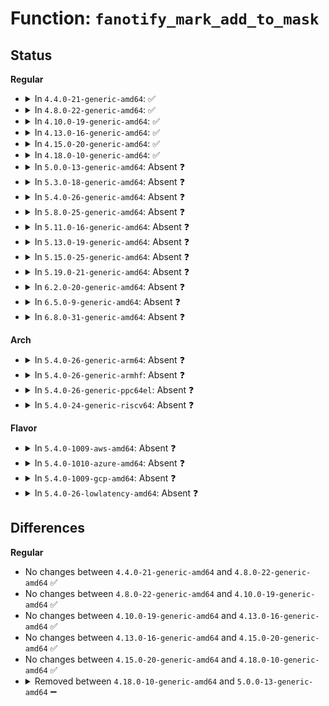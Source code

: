 # Function: <code>fanotify_mark_add_to_mask</code>

## Status
<b>Regular</b>
<ul>
<li>
<details>
<summary>In <code>4.4.0-21-generic-amd64</code>: ✅</summary>

```c
__u32 fanotify_mark_add_to_mask(struct fsnotify_mark * fsn_mark, __u32 mask, unsigned int flags)
```

```json
{
  "name": "fanotify_mark_add_to_mask",
  "collision_type": "Unique Static",
  "inline_type": "No",
  "funcs": [
    {
      "addr": 18446744071581284432,
      "name": "fanotify_mark_add_to_mask",
      "external": false,
      "loc": "fs/notify/fanotify/fanotify_user.c:575",
      "file": "fs/notify/fanotify/fanotify_user.c",
      "inline": "seen, unknown",
      "caller_inline": [],
      "caller_func": [
        "fs/notify/fanotify/fanotify_user.c:fanotify_add_vfsmount_mark",
        "fs/notify/fanotify/fanotify_user.c:fanotify_add_inode_mark"
      ]
    }
  ],
  "symbols": [
    {
      "addr": 18446744071581284432,
      "name": "fanotify_mark_add_to_mask",
      "section": ".text",
      "bind": "STB_LOCAL",
      "size": 146
    }
  ]
}
```
</details>
</li>
<li>
<details>
<summary>In <code>4.8.0-22-generic-amd64</code>: ✅</summary>

```c
__u32 fanotify_mark_add_to_mask(struct fsnotify_mark * fsn_mark, __u32 mask, unsigned int flags)
```

```json
{
  "name": "fanotify_mark_add_to_mask",
  "collision_type": "Unique Static",
  "inline_type": "No",
  "funcs": [
    {
      "addr": 18446744071581449808,
      "name": "fanotify_mark_add_to_mask",
      "external": false,
      "loc": "fs/notify/fanotify/fanotify_user.c:588",
      "file": "fs/notify/fanotify/fanotify_user.c",
      "inline": "seen, unknown",
      "caller_inline": [],
      "caller_func": [
        "fs/notify/fanotify/fanotify_user.c:fanotify_add_inode_mark",
        "fs/notify/fanotify/fanotify_user.c:fanotify_add_vfsmount_mark"
      ]
    }
  ],
  "symbols": [
    {
      "addr": 18446744071581449808,
      "name": "fanotify_mark_add_to_mask",
      "section": ".text",
      "bind": "STB_LOCAL",
      "size": 146
    }
  ]
}
```
</details>
</li>
<li>
<details>
<summary>In <code>4.10.0-19-generic-amd64</code>: ✅</summary>

```c
__u32 fanotify_mark_add_to_mask(struct fsnotify_mark * fsn_mark, __u32 mask, unsigned int flags)
```

```json
{
  "name": "fanotify_mark_add_to_mask",
  "collision_type": "Unique Static",
  "inline_type": "No",
  "funcs": [
    {
      "addr": 18446744071581530624,
      "name": "fanotify_mark_add_to_mask",
      "external": false,
      "loc": "fs/notify/fanotify/fanotify_user.c:588",
      "file": "fs/notify/fanotify/fanotify_user.c",
      "inline": "seen, unknown",
      "caller_inline": [],
      "caller_func": [
        "fs/notify/fanotify/fanotify_user.c:fanotify_add_inode_mark",
        "fs/notify/fanotify/fanotify_user.c:fanotify_add_vfsmount_mark"
      ]
    }
  ],
  "symbols": [
    {
      "addr": 18446744071581530624,
      "name": "fanotify_mark_add_to_mask",
      "section": ".text",
      "bind": "STB_LOCAL",
      "size": 146
    }
  ]
}
```
</details>
</li>
<li>
<details>
<summary>In <code>4.13.0-16-generic-amd64</code>: ✅</summary>

```c
__u32 fanotify_mark_add_to_mask(struct fsnotify_mark * fsn_mark, __u32 mask, unsigned int flags)
```

```json
{
  "name": "fanotify_mark_add_to_mask",
  "collision_type": "Unique Static",
  "inline_type": "No",
  "funcs": [
    {
      "addr": 18446744071581581216,
      "name": "fanotify_mark_add_to_mask",
      "external": false,
      "loc": "fs/notify/fanotify/fanotify_user.c:593",
      "file": "fs/notify/fanotify/fanotify_user.c",
      "inline": "seen, unknown",
      "caller_inline": [],
      "caller_func": [
        "fs/notify/fanotify/fanotify_user.c:fanotify_add_inode_mark",
        "fs/notify/fanotify/fanotify_user.c:fanotify_add_vfsmount_mark"
      ]
    }
  ],
  "symbols": [
    {
      "addr": 18446744071581581216,
      "name": "fanotify_mark_add_to_mask",
      "section": ".text",
      "bind": "STB_LOCAL",
      "size": 135
    }
  ]
}
```
</details>
</li>
<li>
<details>
<summary>In <code>4.15.0-20-generic-amd64</code>: ✅</summary>

```c
__u32 fanotify_mark_add_to_mask(struct fsnotify_mark * fsn_mark, __u32 mask, unsigned int flags)
```

```json
{
  "name": "fanotify_mark_add_to_mask",
  "collision_type": "Unique Static",
  "inline_type": "No",
  "funcs": [
    {
      "addr": 18446744071581725744,
      "name": "fanotify_mark_add_to_mask",
      "external": false,
      "loc": "fs/notify/fanotify/fanotify_user.c:588",
      "file": "fs/notify/fanotify/fanotify_user.c",
      "inline": "seen, unknown",
      "caller_inline": [],
      "caller_func": [
        "fs/notify/fanotify/fanotify_user.c:fanotify_add_inode_mark",
        "fs/notify/fanotify/fanotify_user.c:fanotify_add_vfsmount_mark"
      ]
    }
  ],
  "symbols": [
    {
      "addr": 18446744071581725744,
      "name": "fanotify_mark_add_to_mask",
      "section": ".text",
      "bind": "STB_LOCAL",
      "size": 135
    }
  ]
}
```
</details>
</li>
<li>
<details>
<summary>In <code>4.18.0-10-generic-amd64</code>: ✅</summary>

```c
__u32 fanotify_mark_add_to_mask(struct fsnotify_mark * fsn_mark, __u32 mask, unsigned int flags)
```

```json
{
  "name": "fanotify_mark_add_to_mask",
  "collision_type": "Unique Static",
  "inline_type": "No",
  "funcs": [
    {
      "addr": 18446744071581894352,
      "name": "fanotify_mark_add_to_mask",
      "external": false,
      "loc": "fs/notify/fanotify/fanotify_user.c:588",
      "file": "fs/notify/fanotify/fanotify_user.c",
      "inline": "seen, unknown",
      "caller_inline": [],
      "caller_func": [
        "fs/notify/fanotify/fanotify_user.c:do_fanotify_mark",
        "fs/notify/fanotify/fanotify_user.c:do_fanotify_mark"
      ]
    }
  ],
  "symbols": [
    {
      "addr": 18446744071581894352,
      "name": "fanotify_mark_add_to_mask",
      "section": ".text",
      "bind": "STB_LOCAL",
      "size": 135
    }
  ]
}
```
</details>
</li>
<li>
<details>
<summary>In <code>5.0.0-13-generic-amd64</code>: Absent ❓</summary>

```json
{
  "name": "fanotify_mark_add_to_mask",
  "collision_type": "Unique Static",
  "inline_type": "Full",
  "funcs": [
    {
      "addr": 18446744071581981253,
      "name": "fanotify_mark_add_to_mask",
      "external": false,
      "loc": "fs/notify/fanotify/fanotify_user.c:579",
      "file": "fs/notify/fanotify/fanotify_user.c",
      "inline": "not declared, inlined",
      "caller_inline": [
        "fs/notify/fanotify/fanotify_user.c:fanotify_add_mark"
      ],
      "caller_func": []
    }
  ],
  "symbols": []
}
```
</details>
</li>
<li>
<details>
<summary>In <code>5.3.0-18-generic-amd64</code>: Absent ❓</summary>

```json
{
  "name": "fanotify_mark_add_to_mask",
  "collision_type": "Unique Static",
  "inline_type": "Full",
  "funcs": [
    {
      "addr": 18446744071582114972,
      "name": "fanotify_mark_add_to_mask",
      "external": false,
      "loc": "fs/notify/fanotify/fanotify_user.c:649",
      "file": "fs/notify/fanotify/fanotify_user.c",
      "inline": "not declared, inlined",
      "caller_inline": [
        "fs/notify/fanotify/fanotify_user.c:fanotify_add_mark"
      ],
      "caller_func": []
    }
  ],
  "symbols": []
}
```
</details>
</li>
<li>
<details>
<summary>In <code>5.4.0-26-generic-amd64</code>: Absent ❓</summary>

```json
{
  "name": "fanotify_mark_add_to_mask",
  "collision_type": "Unique Static",
  "inline_type": "Full",
  "funcs": [
    {
      "addr": 18446744071582192348,
      "name": "fanotify_mark_add_to_mask",
      "external": false,
      "loc": "fs/notify/fanotify/fanotify_user.c:657",
      "file": "fs/notify/fanotify/fanotify_user.c",
      "inline": "not declared, inlined",
      "caller_inline": [
        "fs/notify/fanotify/fanotify_user.c:fanotify_add_mark"
      ],
      "caller_func": []
    }
  ],
  "symbols": []
}
```
</details>
</li>
<li>
<details>
<summary>In <code>5.8.0-25-generic-amd64</code>: Absent ❓</summary>

```json
{
  "name": "fanotify_mark_add_to_mask",
  "collision_type": "Unique Static",
  "inline_type": "Full",
  "funcs": [
    {
      "addr": 18446744071582432988,
      "name": "fanotify_mark_add_to_mask",
      "external": false,
      "loc": "fs/notify/fanotify/fanotify_user.c:726",
      "file": "fs/notify/fanotify/fanotify_user.c",
      "inline": "not declared, inlined",
      "caller_inline": [
        "fs/notify/fanotify/fanotify_user.c:fanotify_add_mark"
      ],
      "caller_func": []
    }
  ],
  "symbols": []
}
```
</details>
</li>
<li>
<details>
<summary>In <code>5.11.0-16-generic-amd64</code>: Absent ❓</summary>

```json
{
  "name": "fanotify_mark_add_to_mask",
  "collision_type": "Unique Static",
  "inline_type": "Full",
  "funcs": [
    {
      "addr": 18446744071582488444,
      "name": "fanotify_mark_add_to_mask",
      "external": false,
      "loc": "fs/notify/fanotify/fanotify_user.c:800",
      "file": "fs/notify/fanotify/fanotify_user.c",
      "inline": "not declared, inlined",
      "caller_inline": [
        "fs/notify/fanotify/fanotify_user.c:fanotify_add_mark"
      ],
      "caller_func": []
    }
  ],
  "symbols": []
}
```
</details>
</li>
<li>
<details>
<summary>In <code>5.13.0-19-generic-amd64</code>: Absent ❓</summary>

```json
{
  "name": "fanotify_mark_add_to_mask",
  "collision_type": "Unique Static",
  "inline_type": "Full",
  "funcs": [
    {
      "addr": 18446744071582515945,
      "name": "fanotify_mark_add_to_mask",
      "external": false,
      "loc": "fs/notify/fanotify/fanotify_user.c:893",
      "file": "fs/notify/fanotify/fanotify_user.c",
      "inline": "not declared, inlined",
      "caller_inline": [
        "fs/notify/fanotify/fanotify_user.c:fanotify_add_mark"
      ],
      "caller_func": []
    }
  ],
  "symbols": []
}
```
</details>
</li>
<li>
<details>
<summary>In <code>5.15.0-25-generic-amd64</code>: Absent ❓</summary>

```json
{
  "name": "fanotify_mark_add_to_mask",
  "collision_type": "Unique Static",
  "inline_type": "Full",
  "funcs": [
    {
      "addr": 18446744071582830921,
      "name": "fanotify_mark_add_to_mask",
      "external": false,
      "loc": "fs/notify/fanotify/fanotify_user.c:993",
      "file": "fs/notify/fanotify/fanotify_user.c",
      "inline": "not declared, inlined",
      "caller_inline": [
        "fs/notify/fanotify/fanotify_user.c:fanotify_add_mark"
      ],
      "caller_func": []
    }
  ],
  "symbols": []
}
```
</details>
</li>
<li>
<details>
<summary>In <code>5.19.0-21-generic-amd64</code>: Absent ❓</summary>

```json
{
  "name": "fanotify_mark_add_to_mask",
  "collision_type": "Unique Static",
  "inline_type": "Full",
  "funcs": [
    {
      "addr": 18446744071583393209,
      "name": "fanotify_mark_add_to_mask",
      "external": false,
      "loc": "fs/notify/fanotify/fanotify_user.c:1117",
      "file": "fs/notify/fanotify/fanotify_user.c",
      "inline": "not declared, inlined",
      "caller_inline": [
        "fs/notify/fanotify/fanotify_user.c:fanotify_add_mark"
      ],
      "caller_func": []
    }
  ],
  "symbols": []
}
```
</details>
</li>
<li>
<details>
<summary>In <code>6.2.0-20-generic-amd64</code>: Absent ❓</summary>

```json
{
  "name": "fanotify_mark_add_to_mask",
  "collision_type": "Unique Static",
  "inline_type": "Full",
  "funcs": [
    {
      "addr": 18446744071583978915,
      "name": "fanotify_mark_add_to_mask",
      "external": false,
      "loc": "fs/notify/fanotify/fanotify_user.c:1126",
      "file": "fs/notify/fanotify/fanotify_user.c",
      "inline": "not declared, inlined",
      "caller_inline": [
        "fs/notify/fanotify/fanotify_user.c:fanotify_add_mark"
      ],
      "caller_func": []
    }
  ],
  "symbols": []
}
```
</details>
</li>
<li>
<details>
<summary>In <code>6.5.0-9-generic-amd64</code>: Absent ❓</summary>

```json
{
  "name": "fanotify_mark_add_to_mask",
  "collision_type": "Unique Static",
  "inline_type": "Full",
  "funcs": [
    {
      "addr": 18446744071584202856,
      "name": "fanotify_mark_add_to_mask",
      "external": false,
      "loc": "fs/notify/fanotify/fanotify_user.c:1175",
      "file": "fs/notify/fanotify/fanotify_user.c",
      "inline": "not declared, inlined",
      "caller_inline": [
        "fs/notify/fanotify/fanotify_user.c:fanotify_add_mark"
      ],
      "caller_func": []
    }
  ],
  "symbols": []
}
```
</details>
</li>
<li>
<details>
<summary>In <code>6.8.0-31-generic-amd64</code>: Absent ❓</summary>

```json
{
  "name": "fanotify_mark_add_to_mask",
  "collision_type": "Unique Static",
  "inline_type": "Full",
  "funcs": [
    {
      "addr": 18446744071584417380,
      "name": "fanotify_mark_add_to_mask",
      "external": false,
      "loc": "fs/notify/fanotify/fanotify_user.c:1174",
      "file": "fs/notify/fanotify/fanotify_user.c",
      "inline": "not declared, inlined",
      "caller_inline": [
        "fs/notify/fanotify/fanotify_user.c:fanotify_add_mark"
      ],
      "caller_func": []
    }
  ],
  "symbols": []
}
```
</details>
</li>
</ul>
<b>Arch</b>
<ul>
<li>
<details>
<summary>In <code>5.4.0-26-generic-arm64</code>: Absent ❓</summary>

```json
{
  "name": "fanotify_mark_add_to_mask",
  "collision_type": "Unique Static",
  "inline_type": "Full",
  "funcs": [
    {
      "addr": 18446603336493754156,
      "name": "fanotify_mark_add_to_mask",
      "external": false,
      "loc": "fs/notify/fanotify/fanotify_user.c:657",
      "file": "fs/notify/fanotify/fanotify_user.c",
      "inline": "not declared, inlined",
      "caller_inline": [
        "fs/notify/fanotify/fanotify_user.c:fanotify_add_mark"
      ],
      "caller_func": []
    }
  ],
  "symbols": []
}
```
</details>
</li>
<li>
<details>
<summary>In <code>5.4.0-26-generic-armhf</code>: Absent ❓</summary>

```json
{
  "name": "fanotify_mark_add_to_mask",
  "collision_type": "Unique Static",
  "inline_type": "Full",
  "funcs": [
    {
      "addr": 3227273104,
      "name": "fanotify_mark_add_to_mask",
      "external": false,
      "loc": "fs/notify/fanotify/fanotify_user.c:657",
      "file": "fs/notify/fanotify/fanotify_user.c",
      "inline": "not declared, inlined",
      "caller_inline": [
        "fs/notify/fanotify/fanotify_user.c:fanotify_add_mark"
      ],
      "caller_func": []
    }
  ],
  "symbols": []
}
```
</details>
</li>
<li>
<details>
<summary>In <code>5.4.0-26-generic-ppc64el</code>: Absent ❓</summary>

```json
{
  "name": "fanotify_mark_add_to_mask",
  "collision_type": "Unique Static",
  "inline_type": "Full",
  "funcs": [
    {
      "addr": 13835058055287369056,
      "name": "fanotify_mark_add_to_mask",
      "external": false,
      "loc": "fs/notify/fanotify/fanotify_user.c:657",
      "file": "fs/notify/fanotify/fanotify_user.c",
      "inline": "not declared, inlined",
      "caller_inline": [
        "fs/notify/fanotify/fanotify_user.c:fanotify_add_mark"
      ],
      "caller_func": []
    }
  ],
  "symbols": []
}
```
</details>
</li>
<li>
<details>
<summary>In <code>5.4.0-24-generic-riscv64</code>: Absent ❓</summary>

```json
{
  "name": "fanotify_mark_add_to_mask",
  "collision_type": "Unique Static",
  "inline_type": "Full",
  "funcs": [
    {
      "addr": 18446743936273357686,
      "name": "fanotify_mark_add_to_mask",
      "external": false,
      "loc": "fs/notify/fanotify/fanotify_user.c:657",
      "file": "fs/notify/fanotify/fanotify_user.c",
      "inline": "not declared, inlined",
      "caller_inline": [
        "fs/notify/fanotify/fanotify_user.c:fanotify_add_mark"
      ],
      "caller_func": []
    }
  ],
  "symbols": []
}
```
</details>
</li>
</ul>
<b>Flavor</b>
<ul>
<li>
<details>
<summary>In <code>5.4.0-1009-aws-amd64</code>: Absent ❓</summary>

```json
{
  "name": "fanotify_mark_add_to_mask",
  "collision_type": "Unique Static",
  "inline_type": "Full",
  "funcs": [
    {
      "addr": 18446744071582161084,
      "name": "fanotify_mark_add_to_mask",
      "external": false,
      "loc": "fs/notify/fanotify/fanotify_user.c:657",
      "file": "fs/notify/fanotify/fanotify_user.c",
      "inline": "not declared, inlined",
      "caller_inline": [
        "fs/notify/fanotify/fanotify_user.c:fanotify_add_mark"
      ],
      "caller_func": []
    }
  ],
  "symbols": []
}
```
</details>
</li>
<li>
<details>
<summary>In <code>5.4.0-1010-azure-amd64</code>: Absent ❓</summary>

```json
{
  "name": "fanotify_mark_add_to_mask",
  "collision_type": "Unique Static",
  "inline_type": "Full",
  "funcs": [
    {
      "addr": 18446744071582098524,
      "name": "fanotify_mark_add_to_mask",
      "external": false,
      "loc": "fs/notify/fanotify/fanotify_user.c:657",
      "file": "fs/notify/fanotify/fanotify_user.c",
      "inline": "not declared, inlined",
      "caller_inline": [
        "fs/notify/fanotify/fanotify_user.c:fanotify_add_mark"
      ],
      "caller_func": []
    }
  ],
  "symbols": []
}
```
</details>
</li>
<li>
<details>
<summary>In <code>5.4.0-1009-gcp-amd64</code>: Absent ❓</summary>

```json
{
  "name": "fanotify_mark_add_to_mask",
  "collision_type": "Unique Static",
  "inline_type": "Full",
  "funcs": [
    {
      "addr": 18446744071582151564,
      "name": "fanotify_mark_add_to_mask",
      "external": false,
      "loc": "fs/notify/fanotify/fanotify_user.c:657",
      "file": "fs/notify/fanotify/fanotify_user.c",
      "inline": "not declared, inlined",
      "caller_inline": [
        "fs/notify/fanotify/fanotify_user.c:fanotify_add_mark"
      ],
      "caller_func": []
    }
  ],
  "symbols": []
}
```
</details>
</li>
<li>
<details>
<summary>In <code>5.4.0-26-lowlatency-amd64</code>: Absent ❓</summary>

```json
{
  "name": "fanotify_mark_add_to_mask",
  "collision_type": "Unique Static",
  "inline_type": "Full",
  "funcs": [
    {
      "addr": 18446744071582224380,
      "name": "fanotify_mark_add_to_mask",
      "external": false,
      "loc": "fs/notify/fanotify/fanotify_user.c:657",
      "file": "fs/notify/fanotify/fanotify_user.c",
      "inline": "not declared, inlined",
      "caller_inline": [
        "fs/notify/fanotify/fanotify_user.c:fanotify_add_mark"
      ],
      "caller_func": []
    }
  ],
  "symbols": []
}
```
</details>
</li>
</ul>

## Differences
<b>Regular</b>
<ul>
<li>
No changes between <code>4.4.0-21-generic-amd64</code> and <code>4.8.0-22-generic-amd64</code> ✅
</li>
<li>
No changes between <code>4.8.0-22-generic-amd64</code> and <code>4.10.0-19-generic-amd64</code> ✅
</li>
<li>
No changes between <code>4.10.0-19-generic-amd64</code> and <code>4.13.0-16-generic-amd64</code> ✅
</li>
<li>
No changes between <code>4.13.0-16-generic-amd64</code> and <code>4.15.0-20-generic-amd64</code> ✅
</li>
<li>
No changes between <code>4.15.0-20-generic-amd64</code> and <code>4.18.0-10-generic-amd64</code> ✅
</li>
<li>
<details>
<summary>Removed between <code>4.18.0-10-generic-amd64</code> and <code>5.0.0-13-generic-amd64</code> ➖</summary>

```c
__u32 fanotify_mark_add_to_mask(struct fsnotify_mark * fsn_mark, __u32 mask, unsigned int flags)
```
</details>
</li>
</ul>
